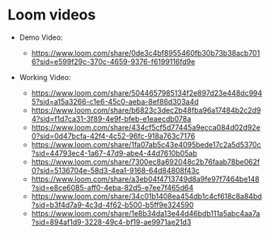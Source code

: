 # Loom videos

- Demo Video:
  - https://www.loom.com/share/0de3c4bf8955460fb30b73b38acb7016?sid=e599f29c-370c-4659-9376-f6199116fd9e

- Working Video:
  - https://www.loom.com/share/5044657985134f2e897d23e448dc9945?sid=a15a3266-c1e6-45c0-aeba-8ef86d303a4d
  - https://www.loom.com/share/b6823c3dec2b48fba96a17484b2c2d94?sid=f1d7ca31-3f89-4e9f-bfeb-e1eaecdb078a
  - https://www.loom.com/share/434cf5cf5d77445a9ecca084d02d92e0?sid=0d47bcfa-42f4-4c52-96fc-918a763c7176
  - https://www.loom.com/share/1fa07ab5c43e4095bede17c2a5d5370c?sid=44793ec4-1a67-47d9-abe4-44d7610b05ab
  - https://www.loom.com/share/7300ec8a692048c2b76faab78be062f0?sid=5136704e-58d3-4ea1-9168-64d84808f43c
  - https://www.loom.com/share/a3eb04f4713749d8a9fe97f7464be148?sid=e8ce6085-aff0-4eba-82d5-e7ee7f465d64
  - https://www.loom.com/share/34c01b1408ea454db1c4cf618c8a84bd?sid=b3f4d7a9-4c3d-4f62-b500-b5ff9e324590
  - https://www.loom.com/share/1e8b34da13e44d46bdb111a5abc4aa7a?sid=894af1d9-3228-49c4-bf19-ae9971ae21d3
